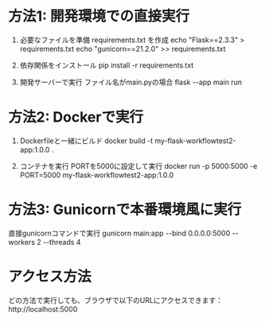 # 方法1: 開発環境での直接実行

1. 必要なファイルを準備
requirements.txt を作成
echo "Flask==2.3.3" > requirements.txt
echo "gunicorn==21.2.0" >> requirements.txt

2. 依存関係をインストール
pip install -r requirements.txt

3. 開発サーバーで実行
ファイル名がmain.pyの場合
flask --app main run

# 方法2: Dockerで実行

1. Dockerfileと一緒にビルド
docker build -t my-flask-workflowtest2-app:1.0.0 .

2. コンテナを実行
PORTを5000に設定して実行
docker run -p 5000:5000 -e PORT=5000 my-flask-workflowtest2-app:1.0.0

# 方法3: Gunicornで本番環境風に実行

直接gunicornコマンドで実行
gunicorn main:app --bind 0.0.0.0:5000 --workers 2 --threads 4

# アクセス方法
どの方法で実行しても、ブラウザで以下のURLにアクセスできます：
http://localhost:5000
